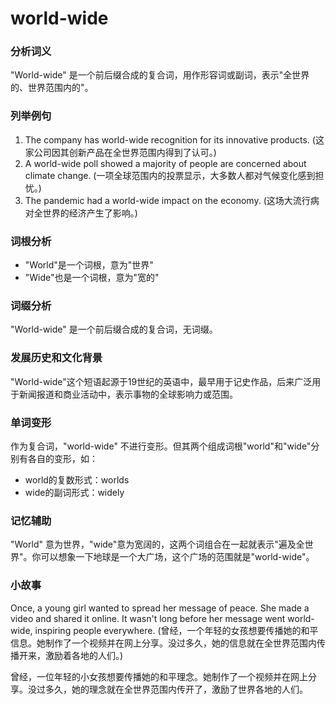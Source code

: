 # world-wide

### 分析词义

  

"World-wide" 是一个前后缀合成的复合词，用作形容词或副词，表示"全世界的、世界范围内的"。

  

### 列举例句

  

1.  The company has world-wide recognition for its innovative products. (这家公司因其创新产品在全世界范围内得到了认可。)
2.  A world-wide poll showed a majority of people are concerned about climate change. (一项全球范围内的投票显示，大多数人都对气候变化感到担忧。)
3.  The pandemic had a world-wide impact on the economy. (这场大流行病对全世界的经济产生了影响。)

  

### 词根分析

  

*   "World"是一个词根，意为"世界"
*   "Wide"也是一个词根，意为"宽的"

  

### 词缀分析

  

"World-wide" 是一个前后缀合成的复合词，无词缀。

  

### 发展历史和文化背景

  

"World-wide"这个短语起源于19世纪的英语中，最早用于记史作品，后来广泛用于新闻报道和商业活动中，表示事物的全球影响力或范围。

  

### 单词变形

  

作为复合词，"world-wide" 不进行变形。但其两个组成词根"world"和"wide"分别有各自的变形，如：

  

*   world的复数形式：worlds
*   wide的副词形式：widely

  

### 记忆辅助

  

"World" 意为世界，"wide"意为宽阔的，这两个词组合在一起就表示"遍及全世界"。你可以想象一下地球是一个大广场，这个广场的范围就是"world-wide"。

  

### 小故事

  

Once, a young girl wanted to spread her message of peace. She made a video and shared it online. It wasn't long before her message went world-wide, inspiring people everywhere. (曾经，一个年轻的女孩想要传播她的和平信息。她制作了一个视频并在网上分享。没过多久，她的信息就在全世界范围内传播开来，激励着各地的人们。)

  

曾经，一位年轻的小女孩想要传播她的和平理念。她制作了一个视频并在网上分享。没过多久，她的理念就在全世界范围内传开了，激励了世界各地的人们。
